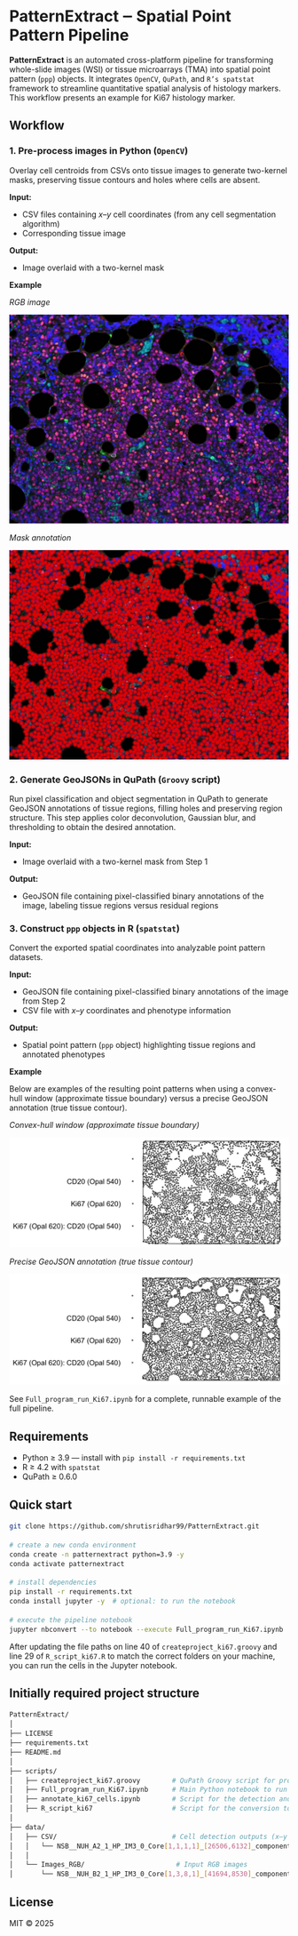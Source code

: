# PatternExtract ‒ Spatial Point Pattern Pipeline
**PatternExtract** is an automated cross-platform pipeline for transforming whole-slide images (WSI) or tissue microarrays (TMA) into spatial point pattern (`ppp`) objects.
It integrates `OpenCV`, `QuPath`, and `R’s spatstat` framework to streamline quantitative spatial analysis of histology markers.
This workflow presents an example for Ki67 histology marker.

## Workflow
### 1. Pre-process images in Python (`OpenCV`)
Overlay cell centroids from CSVs onto tissue images to generate two-kernel masks, preserving tissue contours and holes where cells are absent.

**Input:**  
- CSV files containing *x–y* cell coordinates (from any cell segmentation algorithm)  
- Corresponding tissue image  

**Output:**  
- Image overlaid with a two-kernel mask

**Example**

*RGB image*

![RGB image](example_images/RGB_image_example.jpg)

*Mask annotation*

![Mask annotation of the RGB image](example_images/mask_example.jpg)

### 2. Generate GeoJSONs in QuPath (`Groovy` script)
Run pixel classification and object segmentation in QuPath to generate GeoJSON annotations of tissue regions, filling holes and preserving region structure.
This step applies color deconvolution, Gaussian blur, and thresholding to obtain the desired annotation.

**Input:**  
- Image overlaid with a two-kernel mask from Step&nbsp;1

**Output:**  
- GeoJSON file containing pixel-classified binary annotations of the image, labeling tissue regions versus residual regions
  
### 3. Construct `ppp` objects in R (`spatstat`)
Convert the exported spatial coordinates into analyzable point pattern datasets.

**Input:**  
- GeoJSON file containing pixel-classified binary annotations of the image from Step&nbsp;2  
- CSV file with *x–y* coordinates and phenotype information  

**Output:**  
- Spatial point pattern (`ppp` object) highlighting tissue regions and annotated phenotypes

**Example**

Below are examples of the resulting point patterns when using a convex-hull window (approximate tissue boundary) versus a precise GeoJSON annotation (true tissue contour).

*Convex-hull window (approximate tissue boundary)*

![Point pattern with convex-hull window](example_images/pattern_example_convexhull.png)

*Precise GeoJSON annotation (true tissue contour)*

![Point pattern with geoJSON annotation](example_images/pattern_example_geoJSON.png)

See `Full_program_run_Ki67.ipynb` for a complete, runnable example of the full pipeline.

## Requirements
* Python ≥ 3.9 — install with `pip install -r requirements.txt`
* R ≥ 4.2 with `spatstat`
* QuPath ≥ 0.6.0

## Quick start
```bash
git clone https://github.com/shrutisridhar99/PatternExtract.git

# create a new conda environment
conda create -n patternextract python=3.9 -y
conda activate patternextract

# install dependencies
pip install -r requirements.txt
conda install jupyter -y  # optional: to run the notebook

# execute the pipeline notebook
jupyter nbconvert --to notebook --execute Full_program_run_Ki67.ipynb
```

After updating the file paths on line 40 of `createproject_ki67.groovy` and line 29 of `R_script_ki67.R` to match the correct folders on your machine, you can run the cells in the Jupyter notebook.

## Initially required project structure
```bash
PatternExtract/
│
├── LICENSE
├── requirements.txt
├── README.md
│
├── scripts/
│   ├── createproject_ki67.groovy        # QuPath Groovy script for project creation
│   ├── Full_program_run_Ki67.ipynb      # Main Python notebook to run the pipeline
│   ├── annotate_ki67_cells.ipynb        # Script for the detection and annotation of Ki67+ cells
│   ├── R_script_ki67                    # Script for the conversion to spatial point patterns 
│
├── data/
│   ├── CSV/                             # Cell detection outputs (x–y centroids, phenotypes)
│   │   └── NSB__NUH_A2_1_HP_IM3_0_Core[1,1,1,1]_[26506,6132]_component_data_res1.csv
│   │
│   └── Images_RGB/                       # Input RGB images
│       └── NSB__NUH_B2_1_HP_IM3_0_Core[1,3,8,1]_[41694,8530]_component_data_res1.jpg
```

## License
MIT © 2025
